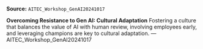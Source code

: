 **Source:** `AITEC_Workshop_GenAI20241017`

**Overcoming Resistance to Gen AI: Cultural Adaptation**
Fostering a culture that balances the value of AI with human review, involving employees early, and leveraging champions are key to cultural adaptation. — AITEC_Workshop_GenAI20241017

